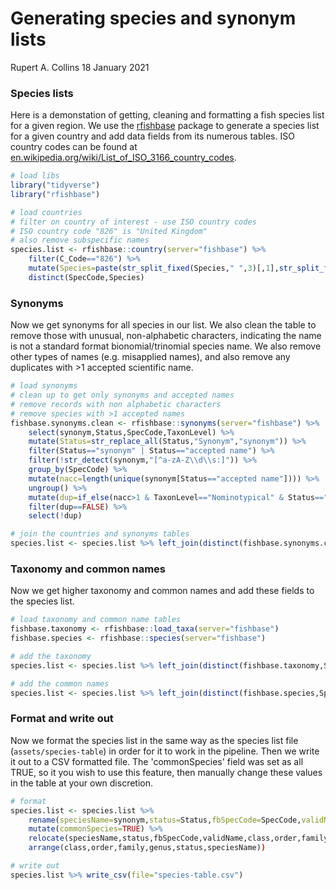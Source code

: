 Generating species and synonym lists
================
Rupert A. Collins
18 January 2021

### Species lists

Here is a demonstation of getting, cleaning and formatting a fish species list for a given region. We use the [rfishbase](https://docs.ropensci.org/rfishbase/index.html) package to generate a species list for a given country and add data fields from its numerous tables. ISO country codes can be found at [en.wikipedia.org/wiki/List_of_ISO_3166_country_codes](https://en.wikipedia.org/wiki/List_of_ISO_3166_country_codes).

```r
# load libs
library("tidyverse")
library("rfishbase")

# load countries
# filter on country of interest - use ISO country codes
# ISO country code "826" is "United Kingdom"
# also remove subspecific names
species.list <- rfishbase::country(server="fishbase") %>% 
    filter(C_Code=="826") %>% 
    mutate(Species=paste(str_split_fixed(Species," ",3)[,1],str_split_fixed(Species," ",3)[,2])) %>%
    distinct(SpecCode,Species)
```


### Synonyms

Now we get synonyms for all species in our list. We also clean the table to remove those with unusual, non-alphabetic characters, indicating the name is not a standard format bionomial/trinomial species name. We also remove other types of names (e.g. misapplied names), and also remove any duplicates with >1 accepted scientific name.

```r
# load synonyms
# clean up to get only synonyms and accepted names
# remove records with non alphabetic characters
# remove species with >1 accepted names
fishbase.synonyms.clean <- rfishbase::synonyms(server="fishbase") %>% 
    select(synonym,Status,SpecCode,TaxonLevel) %>% 
    mutate(Status=str_replace_all(Status,"Synonym","synonym")) %>% 
    filter(Status=="synonym" | Status=="accepted name") %>% 
    filter(!str_detect(synonym,"[^a-zA-Z\\d\\s:]")) %>%
    group_by(SpecCode) %>% 
    mutate(nacc=length(unique(synonym[Status=="accepted name"]))) %>%
    ungroup() %>%
    mutate(dup=if_else(nacc>1 & TaxonLevel=="Nominotypical" & Status=="accepted name",TRUE,FALSE)) %>%
    filter(dup==FALSE) %>%
    select(!dup)

# join the countries and synonyms tables
species.list <- species.list %>% left_join(distinct(fishbase.synonyms.clean,synonym,Status,SpecCode))
```


### Taxonomy and common names

Now we get higher taxonomy and common names and add these fields to the species list.

```r
# load taxonomy and common name tables
fishbase.taxonomy <- rfishbase::load_taxa(server="fishbase")
fishbase.species <- rfishbase::species(server="fishbase")

# add the taxonomy
species.list <- species.list %>% left_join(distinct(fishbase.taxonomy,SpecCode,Genus,Family,Order,Class))

# add the common names
species.list <- species.list %>% left_join(distinct(fishbase.species,SpecCode,Species,FBname))
```


### Format and write out

Now we format the species list in the same way as the species list file (`assets/species-table`) in order for it to work in the pipeline. Then we write it out to a CSV formatted file. The 'commonSpecies' field was set as all TRUE, so it you wish to use this feature, then manually change these values in the table at your own discretion.

```r
# format
species.list <- species.list %>% 
    rename(speciesName=synonym,status=Status,fbSpecCode=SpecCode,validName=Species,class=Class,order=Order,family=Family,genus=Genus,commonName=FBname) %>% 
    mutate(commonSpecies=TRUE) %>%
    relocate(speciesName,status,fbSpecCode,validName,class,order,family,genus,commonName,commonSpecies) %>% 
    arrange(class,order,family,genus,status,speciesName)) 

# write out
species.list %>% write_csv(file="species-table.csv")
```
